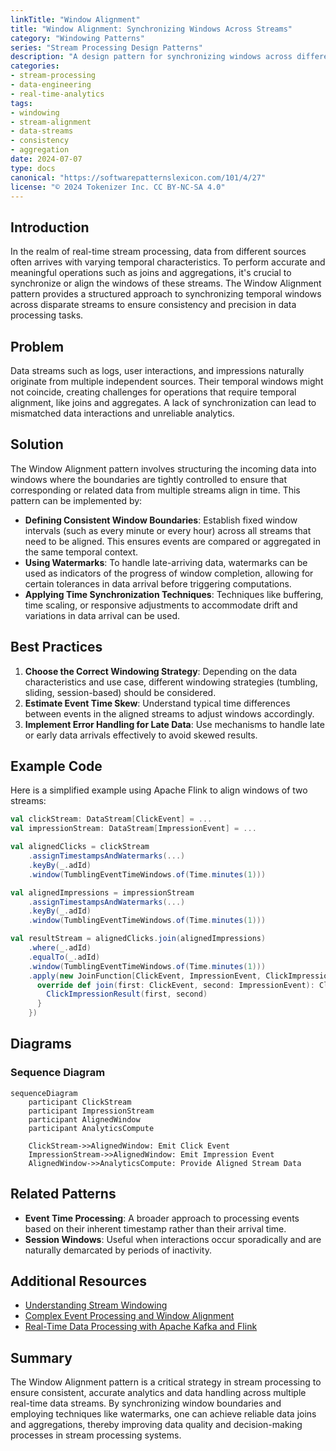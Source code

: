 ```yaml
---
linkTitle: "Window Alignment"
title: "Window Alignment: Synchronizing Windows Across Streams"
category: "Windowing Patterns"
series: "Stream Processing Design Patterns"
description: "A design pattern for synchronizing windows across different streams to ensure consistent joins and aggregations. This pattern is essential for data consistency and accuracy in stream processing scenarios, such as aligning clickstream and advertising impression data to attribute clicks to ads."
categories:
- stream-processing
- data-engineering
- real-time-analytics
tags:
- windowing
- stream-alignment
- data-streams
- consistency
- aggregation
date: 2024-07-07
type: docs
canonical: "https://softwarepatternslexicon.com/101/4/27"
license: "© 2024 Tokenizer Inc. CC BY-NC-SA 4.0"
---
```


## Introduction

In the realm of real-time stream processing, data from different sources often arrives with varying temporal characteristics. To perform accurate and meaningful operations such as joins and aggregations, it's crucial to synchronize or align the windows of these streams. The Window Alignment pattern provides a structured approach to synchronizing temporal windows across disparate streams to ensure consistency and precision in data processing tasks.

## Problem

Data streams such as logs, user interactions, and impressions naturally originate from multiple independent sources. Their temporal windows might not coincide, creating challenges for operations that require temporal alignment, like joins and aggregates. A lack of synchronization can lead to mismatched data interactions and unreliable analytics.

## Solution

The Window Alignment pattern involves structuring the incoming data into windows where the boundaries are tightly controlled to ensure that corresponding or related data from multiple streams align in time. This pattern can be implemented by:

- **Defining Consistent Window Boundaries**: Establish fixed window intervals (such as every minute or every hour) across all streams that need to be aligned. This ensures events are compared or aggregated in the same temporal context.
- **Using Watermarks**: To handle late-arriving data, watermarks can be used as indicators of the progress of window completion, allowing for certain tolerances in data arrival before triggering computations.
- **Applying Time Synchronization Techniques**: Techniques like buffering, time scaling, or responsive adjustments to accommodate drift and variations in data arrival can be used.

## Best Practices

1. **Choose the Correct Windowing Strategy**: Depending on the data characteristics and use case, different windowing strategies (tumbling, sliding, session-based) should be considered.
2. **Estimate Event Time Skew**: Understand typical time differences between events in the aligned streams to adjust windows accordingly.
3. **Implement Error Handling for Late Data**: Use mechanisms to handle late or early data arrivals effectively to avoid skewed results.

## Example Code

Here is a simplified example using Apache Flink to align windows of two streams:

```scala
val clickStream: DataStream[ClickEvent] = ...
val impressionStream: DataStream[ImpressionEvent] = ...

val alignedClicks = clickStream
    .assignTimestampsAndWatermarks(...)
    .keyBy(_.adId)
    .window(TumblingEventTimeWindows.of(Time.minutes(1)))

val alignedImpressions = impressionStream
    .assignTimestampsAndWatermarks(...)
    .keyBy(_.adId)
    .window(TumblingEventTimeWindows.of(Time.minutes(1)))

val resultStream = alignedClicks.join(alignedImpressions)
    .where(_.adId)
    .equalTo(_.adId)
    .window(TumblingEventTimeWindows.of(Time.minutes(1)))
    .apply(new JoinFunction[ClickEvent, ImpressionEvent, ClickImpressionResult] {
      override def join(first: ClickEvent, second: ImpressionEvent): ClickImpressionResult = {
        ClickImpressionResult(first, second)
      }
    })
```

## Diagrams

### Sequence Diagram

```mermaid
sequenceDiagram
    participant ClickStream
    participant ImpressionStream
    participant AlignedWindow
    participant AnalyticsCompute

    ClickStream->>AlignedWindow: Emit Click Event
    ImpressionStream->>AlignedWindow: Emit Impression Event
    AlignedWindow->>AnalyticsCompute: Provide Aligned Stream Data
```

## Related Patterns

- **Event Time Processing**: A broader approach to processing events based on their inherent timestamp rather than their arrival time.
- **Session Windows**: Useful when interactions occur sporadically and are naturally demarcated by periods of inactivity.

## Additional Resources

- [Understanding Stream Windowing](https://flink.apache.org/news/2021/02/25/stream-processing-patterns.html)
- [Complex Event Processing and Window Alignment](https://www.infoq.com/articles/event-processing-patterns/)
- [Real-Time Data Processing with Apache Kafka and Flink](https://kafka.apache.org/)

## Summary

The Window Alignment pattern is a critical strategy in stream processing to ensure consistent, accurate analytics and data handling across multiple real-time data streams. By synchronizing window boundaries and employing techniques like watermarks, one can achieve reliable data joins and aggregations, thereby improving data quality and decision-making processes in stream processing systems.
